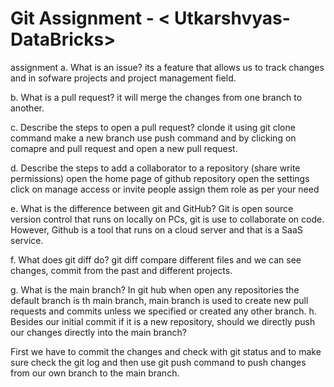 # Git Assignment - < Utkarshvyas-DataBricks>






assignment a. What is an issue? its a feature that allows us to track changes and in sofware projects and project management field.

b. What is a pull request? it will merge the changes from one branch to another.

c. Describe the steps to open a pull request? clonde it using git clone command make a new branch use push command and by clicking on comapre and pull request and open a new pull request.

d. Describe the steps to add a collaborator to a repository (share write permissions) open the home page of github repository open the settings click on manage access or invite people assign them role as per your need

e. What is the difference between git and GitHub? Git is open source version control that runs on locally on PCs, git is use to collaborate on code. However, Github is a tool that runs on a cloud server and that is a SaaS service.

f. What does git diff do? git diff compare different files and we can see changes, commit from the past and different projects.

g. What is the main branch? In git hub when open any repositories the default branch is th main branch, main branch is used to create new pull requests and commits unless we specified or created any other branch. h. Besides our initial commit if it is a new repository, should we directly push our changes directly into the main branch?

First we have to commit the changes and check with git status and to make sure check the git log and then use git push command to push changes from our own branch to the main branch.